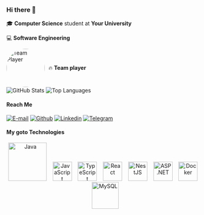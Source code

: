 <!-- # Welcome to My GitHub Profile!

![Profile Views](https://komarev.com/ghpvc/?username=khuysor)


# About Me

## 👨‍💻 About Huysor
I am a full-stack developer with a rich background in creating versatile applications using a variety of technologies.

## 🛠️ Skills
- 🥇 ☕ **Java & Spring Boot:** Expertise in building robust backend solutions.
- 🥇 ⚛️ **React:** Skilled in crafting dynamic and responsive user interfaces.
- 🥇 🐦 **NestJS:** Proficient in developing efficient server-side applications.
- 🥇 🐳 **Docker:** Experienced in containerizing applications to ensure consistent deployments.
- 🥇 🌐 **ASP.NET:** Knowledgeable in creating scalable web applications.


Feel free to explore my projects and reach out if you have any questions or need further information.




# My Projects
## School Managments System
- [backend](https://github.com/khuysor/project-school)
- [frontend](https://github.com/khuysor/project-school-ui)

# Connect with Me
- [LinkedIn](https://www.linkedin.com/in/huysor-kheang-203118284?utm_source=share&utm_campaign=share_via&utm_content=profile&utm_medium=android_app)
- [Twitter](https://twitter.com/your-profile)
 -->
### Hi there 👋

🎓 <b>Computer Science</b> student at <b>Your University</b>

💻 <b>Software Engineering</b>

<!-- Circle Image for Team Player -->
<div style="display: flex; align-items: center;">
  <img src="path-to-your-image.jpg" alt="Team Player" style="width: 100px; height: 100px; border-radius: 50%; margin-right: 10px;">
  <p>🔥 <b>Team player</b></p>
</div>

<div>
  <img src="https://github-readme-stats.vercel.app/api?username=khuysor&hide_title=false&hide_rank=false&show_icons=true&include_all_commits=true&count_private=true&disable_animations=false&theme=dracula&hide_border=false" alt="GitHub Stats">
  <img src="https://github-readme-stats.vercel.app/api/top-langs?username=khuysor&locale=en&hide_title=false&layout=compact&card_width=320&langs_count=5&theme=dracula&hide_border=false" alt="Top Languages">
</div>

#### Reach Me
[![E-mail](https://img.shields.io/badge/-Email-white?style=flat&logo=Gmail)](mailto:your-email@gmail.com)
[![Github](https://img.shields.io/badge/-Github-000?style=flat&logo=Github&logoColor=white)](https://github.com/khuysor)
[![Linkedin](https://img.shields.io/badge/-LinkedIn-blue?style=flat&logo=Linkedin&logoColor=white)](https://www.linkedin.com/in/your-profile/)
[![Telegram](https://img.shields.io/badge/-Telegram-blue?style=flat&logo=Telegram&logoColor=white)](https://t.me/your-profile)

#### My goto Technologies

<div align="center">
  <img alt="Java" title="Java" src="https://dev.java/assets/images/java-logo-vector.png" width="100">
  &nbsp;&nbsp;
  <img alt="JavaScript" title="JavaScript" width="50" src="https://github.com/your-assets/raw/main/Programming%20Icons/javascript.svg">
  &nbsp;&nbsp;
  <img alt="TypeScript" title="TypeScript" width="50" src="https://raw.githubusercontent.com/your-assets/main/Programming%20Icons/typescript.svg">
  &nbsp;&nbsp;
  <img alt="React" title="React" width="50" src="https://raw.githubusercontent.com/your-assets/main/Programming%20Icons/react.svg">
  &nbsp;&nbsp;
  <img alt="NestJS" title="NestJS" width="50" src="https://raw.githubusercontent.com/your-assets/main/Programming%20Icons/nestjs.svg">
  &nbsp;&nbsp;
  <img alt="ASP.NET" title="ASP.NET" width="50" src="https://raw.githubusercontent.com/your-assets/main/Programming%20Icons/aspnet.svg">
  &nbsp;&nbsp;
  <img alt="Docker" title="Docker" width="50" src="https://raw.githubusercontent.com/your-assets/main/Programming%20Icons/docker.svg">
  &nbsp;&nbsp;
  <img alt="MySQL" title="MySQL" height="70" src="https://raw.githubusercontent.com/your-assets/main/Programming%20Icons/mysql.svg">
</div>
